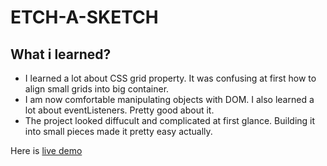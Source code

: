 # ETCH-A-SKETCH
## What i learned?

* I learned a lot about CSS grid property. It was confusing at first how to align small grids into big container.
* I am now comfortable manipulating objects with DOM. I also learned a lot about eventListeners. Pretty good about it.
* The project looked diffucult and complicated at first glance. Building it into small pieces made it pretty easy actually. 

Here is [live demo](https://bacayo.github.io/ETCH-A-SKETCH/)